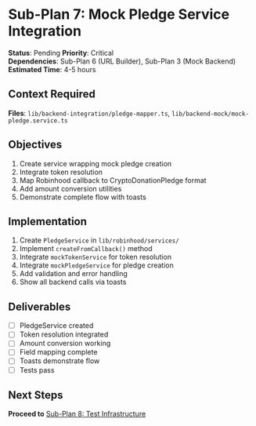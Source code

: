 # Sub-Plan 7: Mock Pledge Service Integration

**Status**: Pending
**Priority**: Critical  
**Dependencies**: Sub-Plan 6 (URL Builder), Sub-Plan 3 (Mock Backend)
**Estimated Time**: 4-5 hours

## Context Required

**Files**: `lib/backend-integration/pledge-mapper.ts`, `lib/backend-mock/mock-pledge.service.ts`

## Objectives

1. Create service wrapping mock pledge creation
2. Integrate token resolution
3. Map Robinhood callback to CryptoDonationPledge format
4. Add amount conversion utilities
5. Demonstrate complete flow with toasts

## Implementation

1. Create `PledgeService` in `lib/robinhood/services/`
2. Implement `createFromCallback()` method
3. Integrate `mockTokenService` for token resolution
4. Integrate `mockPledgeService` for pledge creation
5. Add validation and error handling
6. Show all backend calls via toasts

## Deliverables

- [ ] PledgeService created
- [ ] Token resolution integrated
- [ ] Amount conversion working
- [ ] Field mapping complete
- [ ] Toasts demonstrate flow
- [ ] Tests pass

## Next Steps

**Proceed to** [Sub-Plan 8: Test Infrastructure](./sub-plan-8-test-infrastructure.md)


